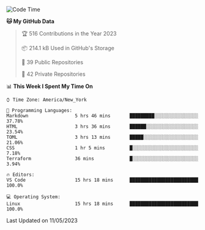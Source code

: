 <!--START_SECTION:waka-->
![Code Time](http://img.shields.io/badge/Code%20Time-195%20hrs%2029%20mins-blue)

**🐱 My GitHub Data** 

> 🏆 516 Contributions in the Year 2023
 > 
> 📦 214.1 kB Used in GitHub's Storage 
 > 
> 📜 39 Public Repositories 
 > 
> 🔑 42 Private Repositories  
 > 
📊 **This Week I Spent My Time On** 

```text
⌚︎ Time Zone: America/New_York

💬 Programming Languages: 
Markdown                 5 hrs 46 mins       █████████░░░░░░░░░░░░░░░░   37.78% 
HTML                     3 hrs 36 mins       ██████░░░░░░░░░░░░░░░░░░░   23.54% 
TOML                     3 hrs 13 mins       █████░░░░░░░░░░░░░░░░░░░░   21.06% 
CSS                      1 hr 5 mins         █░░░░░░░░░░░░░░░░░░░░░░░░   7.18% 
Terraform                36 mins             █░░░░░░░░░░░░░░░░░░░░░░░░   3.94%

🔥 Editors: 
VS Code                  15 hrs 18 mins      █████████████████████████   100.0%

💻 Operating System: 
Linux                    15 hrs 18 mins      █████████████████████████   100.0%

```


 Last Updated on 11/05/2023
<!--END_SECTION:waka-->